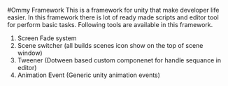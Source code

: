 #Ommy Framework 
This is a framework for unity that make developer life easier. In this framework there is lot of ready made scripts and editor tool for perform basic tasks.
Following tools are available in this framework.
1. Screen Fade system
2. Scene switcher (all builds scenes icon show on the top of scene window)
3. Tweener (Dotween based custom componenet for handle sequance in editor)
4. Animation Event (Generic unity animation events)
